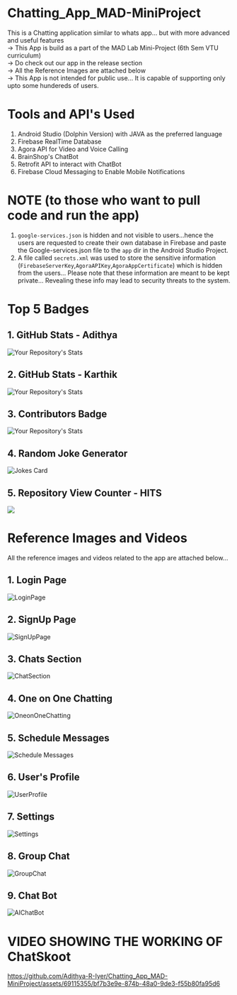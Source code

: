 # Chatting_App_MAD-MiniProject
This is a Chatting application similar to whats app... but with more advanced and useful features<br>
-> This App is build as a part of the MAD Lab Mini-Project (6th Sem VTU curriculum)<br>
-> Do check out our app in the release section<br>
-> All the Reference Images are attached below<br>
-> This App is not intended for public use... It is capable of supporting only upto some hundereds of users.

# Tools and API's Used
1. Android Studio (Dolphin Version) with JAVA as the preferred language<br>
2. Firebase RealTime Database
3. Agora API for Video and Voice Calling
4. BrainShop's ChatBot 
5. Retrofit API to interact with ChatBot
6. Firebase Cloud Messaging to Enable Mobile Notifications

# NOTE (to those who want to pull code and run the app)
1. `google-services.json` is hidden and not visible to users...hence the users are requested to create their own database in Firebase and paste the Google-services.json file to the `app` dir in the Android Studio Project.<br>
2. A file called `secrets.xml` was used to store the sensitive information (`FirebaseServerKey`,`AgoraAPIKey`,`AgoraAppCertificate`) which is hidden from the users... Please note that these information are meant to be kept private... Revealing these info may lead to security threats to the system.

# Top 5 Badges

## 1. GitHub Stats - Adithya

![Your Repository's Stats](https://github-readme-stats.vercel.app/api?username=Adithya-R-Iyer&show_icons=true)
## 2. GitHub Stats - Karthik

![Your Repository's Stats](https://github-readme-stats.vercel.app/api?username=KarthikNaik-SCEM&show_icons=true)

## 3. Contributors Badge

![Your Repository's Stats](https://contrib.rocks/image?repo=Adithya-R-Iyer/Chatting_App_MAD-MiniProject)

## 4. Random Joke Generator

![Jokes Card](https://readme-jokes.vercel.app/api)


## 5. Repository View Counter - HITS

![](https://komarev.com/ghpvc/?username=Adithya-R-Iyer&label=Repository+Views&color=green)


# Reference Images and Videos

All the reference images and videos related to the app are attached below...

## 1. Login Page

![LoginPage](https://github.com/Adithya-R-Iyer/Chatting_App_MAD-MiniProject/assets/69115355/bf6743e4-a5bd-4391-9100-b078d6a6b0e1)

## 2. SignUp Page

![SignUpPage](https://github.com/Adithya-R-Iyer/Chatting_App_MAD-MiniProject/assets/69115355/a42abca9-44a3-40a7-8f58-41bce866e19a)

## 3. Chats Section

![ChatSection](https://github.com/Adithya-R-Iyer/Chatting_App_MAD-MiniProject/assets/69115355/47087572-193a-4ecf-a783-8670606b2967)

## 4. One on One Chatting

![OneonOneChatting](https://github.com/Adithya-R-Iyer/Chatting_App_MAD-MiniProject/assets/69115355/41a7e7bc-ab91-4014-b338-756f4f032ec1)

## 5. Schedule Messages

![Schedule Messages](https://github.com/Adithya-R-Iyer/Chatting_App_MAD-MiniProject/assets/69115355/8b4e755f-f7ed-44ad-92ed-affd04b05a38)

## 6. User's Profile

![UserProfile](https://github.com/Adithya-R-Iyer/Chatting_App_MAD-MiniProject/assets/69115355/c9f97036-ccaf-48d3-92e5-bba5a1fe8d1a)

## 7. Settings

![Settings](https://github.com/Adithya-R-Iyer/Chatting_App_MAD-MiniProject/assets/69115355/129e4a88-7dcb-4e44-91f9-cb3de9a55f30)

## 8. Group Chat

![GroupChat](https://github.com/Adithya-R-Iyer/Chatting_App_MAD-MiniProject/assets/69115355/39e71ee7-9377-4a5e-8f00-c353ee992fb5)

## 9. Chat Bot

![AIChatBot](https://github.com/Adithya-R-Iyer/Chatting_App_MAD-MiniProject/assets/69115355/d58bd4a7-fc17-43ea-96de-ecf238fc460a)


# VIDEO SHOWING THE WORKING OF ChatSkoot

https://github.com/Adithya-R-Iyer/Chatting_App_MAD-MiniProject/assets/69115355/bf7b3e9e-874b-48a0-9de3-f55b80fa95d6
